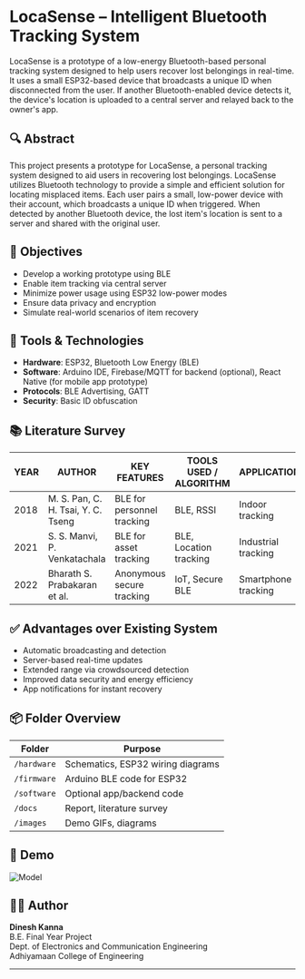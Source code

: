 # LocaSense – Intelligent Bluetooth Tracking System

LocaSense is a prototype of a low-energy Bluetooth-based personal tracking system designed to help users recover lost belongings in real-time. It uses a small ESP32-based device that broadcasts a unique ID when disconnected from the user. If another Bluetooth-enabled device detects it, the device's location is uploaded to a central server and relayed back to the owner's app.

## 🔍 Abstract

This project presents a prototype for LocaSense, a personal tracking system designed to aid users in recovering lost belongings. LocaSense utilizes Bluetooth technology to provide a simple and efficient solution for locating misplaced items. Each user pairs a small, low-power device with their account, which broadcasts a unique ID when triggered. When detected by another Bluetooth device, the lost item's location is sent to a server and shared with the original user.

## 🎯 Objectives

- Develop a working prototype using BLE
- Enable item tracking via central server
- Minimize power usage using ESP32 low-power modes
- Ensure data privacy and encryption
- Simulate real-world scenarios of item recovery

## 🔧 Tools & Technologies

- **Hardware**: ESP32, Bluetooth Low Energy (BLE)
- **Software**: Arduino IDE, Firebase/MQTT for backend (optional), React Native (for mobile app prototype)
- **Protocols**: BLE Advertising, GATT
- **Security**: Basic ID obfuscation

## 📚 Literature Survey

| YEAR | AUTHOR | KEY FEATURES | TOOLS USED / ALGORITHM | APPLICATION |
|------|--------|---------------|-------------------------|-------------|
| 2018 | M. S. Pan, C. H. Tsai, Y. C. Tseng | BLE for personnel tracking | BLE, RSSI | Indoor tracking |
| 2021 | S. S. Manvi, P. Venkatachala | BLE for asset tracking | BLE, Location tracking | Industrial tracking |
| 2022 | Bharath S. Prabakaran et al. | Anonymous secure tracking | IoT, Secure BLE | Smartphone tracking |

## ✅ Advantages over Existing System

- Automatic broadcasting and detection
- Server-based real-time updates
- Extended range via crowdsourced detection
- Improved data security and energy efficiency
- App notifications for instant recovery

## 📦 Folder Overview

| Folder | Purpose |
|--------|---------|
| `/hardware` | Schematics, ESP32 wiring diagrams |
| `/firmware` | Arduino BLE code for ESP32 |
| `/software` | Optional app/backend code |
| `/docs` | Report, literature survey |
| `/images` | Demo GIFs, diagrams |

## 📸 Demo

![Model](images/model.jpg)

## 👨‍🎓 Author

**Dinesh Kanna**  
B.E. Final Year Project  
Dept. of Electronics and Communication Engineering  
Adhiyamaan College of Engineering

---

